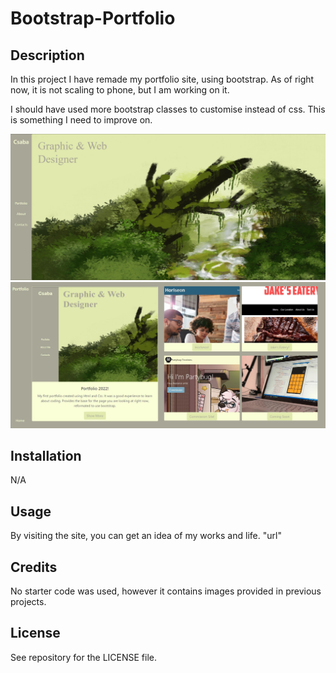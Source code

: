 # Bootstrap-Portfolio

## Description

In this project I have remade my portfolio site, using bootstrap.
As of right now, it is not scaling to phone, but I am working on it.

I should have used more bootstrap classes to customise instead of css. This is something I need to improve on.

![Alt text](\images\Screenshot_1.jpg?raw=true "Screensot One")
![Alt text](\images\Screenshot_2.jpg?raw=true "Screenshot Two")

## Installation

N/A

## Usage

By visiting the site, you can get an idea of my works and life.
"url"

## Credits

No starter code was used, however it contains images provided in previous projects.

## License

See repository for the LICENSE file.
